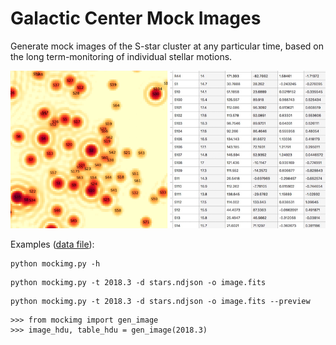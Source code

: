 # Galactic Center Mock Images

Generate mock images of the S-star cluster at any particular time, based on the long term-monitoring of individual stellar motions.

![](preview.png)

Examples ([data file](https://github.com/pmplewa/GCdb/blob/master/data/stars.ndjson)):
```
python mockimg.py -h
```
```
python mockimg.py -t 2018.3 -d stars.ndjson -o image.fits
```
```
python mockimg.py -t 2018.3 -d stars.ndjson -o image.fits --preview
```
```
>>> from mockimg import gen_image
>>> image_hdu, table_hdu = gen_image(2018.3)
```
